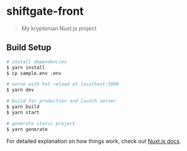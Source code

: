 # shiftgate-front

> My kryptonian Nuxt.js project

## Build Setup

``` bash
# install dependencies
$ yarn install
$ cp sample.env .env

# serve with hot reload at localhost:3000
$ yarn dev

# build for production and launch server
$ yarn build
$ yarn start

# generate static project
$ yarn generate
```

For detailed explanation on how things work, check out [Nuxt.js docs](https://nuxtjs.org).
